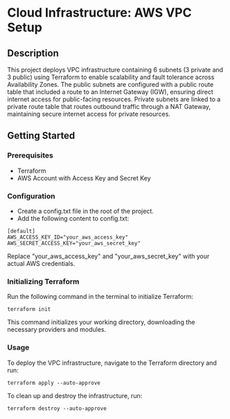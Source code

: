 # Cloud Infrastructure: AWS VPC Setup

## Description
This project deploys VPC infrastructure containing 6 subnets (3 private and 3 public) using Terraform to enable scalability and fault tolerance across Availability Zones.
The public subnets are configured with a public route table that included a route to an Internet Gateway (IGW), ensuring direct internet access for public-facing resources. 
Private subnets are linked to a private route table that routes outbound traffic through a NAT Gateway, maintaining secure internet access for private resources.


## Getting Started

### Prerequisites
- Terraform
- AWS Account with Access Key and Secret Key

### Configuration
- Create a config.txt file in the root of the project.
- Add the following content to config.txt:
```
[default]
AWS_ACCESS_KEY_ID="your_aws_access_key"
AWS_SECRET_ACCESS_KEY="your_aws_secret_key"
```
Replace "your_aws_access_key" and "your_aws_secret_key" with your actual AWS credentials.

### Initializing Terraform
Run the following command in the terminal to initialize Terraform:
```
terraform init
```
This command initializes your working directory, downloading the necessary providers and modules.

### Usage
To deploy the VPC infrastructure, navigate to the Terraform directory and run:
```
terraform apply --auto-approve
```
To clean up and destroy the infrastructure, run:
```
terraform destroy --auto-approve
```
